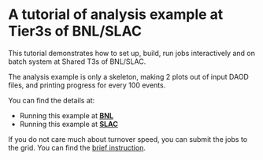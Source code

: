 # A tutorial of analysis example at Tier3s of BNL/SLAC

This tutorial demonstrates how to set up, build, run jobs interactively and on
batch system at Shared T3s of BNL/SLAC.

The analysis example is only a skeleton, making 2 plots out of input DAOD files,
and printing progress for every 100 events.

You can find the details at:

- Running this example at **[BNL](bnl.md "Running at BNL")**
- Running this example at **[SLAC](slac.md "Running at SLAC")**

If you do not care much about turnover speed, you can submit the jobs to the
grid. You can find the [brief instruction](grid.md "Running at Grid").
